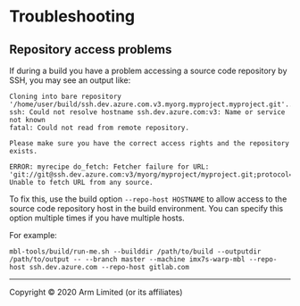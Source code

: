 # Troubleshooting

## Repository access problems

If during a build you have a problem accessing a source code repository by SSH, you may see an output like:

```
Cloning into bare repository '/home/user/build/ssh.dev.azure.com.v3.myorg.myproject.myproject.git'...
ssh: Could not resolve hostname ssh.dev.azure.com:v3: Name or service not known
fatal: Could not read from remote repository.

Please make sure you have the correct access rights and the repository exists.

ERROR: myrecipe do_fetch: Fetcher failure for URL: 'git://git@ssh.dev.azure.com:v3/myorg/myproject/myproject.git;protocol=ssh;nobranch=1'. Unable to fetch URL from any source.
```

To fix this, use the build option `--repo-host HOSTNAME` to allow access to the source code repository host in the build environment. You can specify this option multiple times if you have multiple hosts.

For example:

```
mbl-tools/build/run-me.sh --builddir /path/to/build --outputdir /path/to/output -- --branch master --machine imx7s-warp-mbl --repo-host ssh.dev.azure.com --repo-host gitlab.com
```


***

Copyright © 2020 Arm Limited (or its affiliates)
